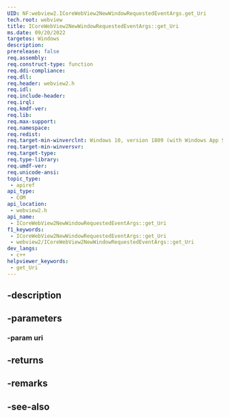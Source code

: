```yaml
---
UID: NF:webview2.ICoreWebView2NewWindowRequestedEventArgs.get_Uri
tech.root: webview
title: ICoreWebView2NewWindowRequestedEventArgs::get_Uri
ms.date: 09/20/2022
targetos: Windows
description: 
prerelease: false
req.assembly: 
req.construct-type: function
req.ddi-compliance: 
req.dll: 
req.header: webview2.h
req.idl: 
req.include-header: 
req.irql: 
req.kmdf-ver: 
req.lib: 
req.max-support: 
req.namespace: 
req.redist: 
req.target-min-winverclnt: Windows 10, version 1809 (with Windows App SDK 1.1 or later)
req.target-min-winversvr: 
req.target-type: 
req.type-library: 
req.umdf-ver: 
req.unicode-ansi: 
topic_type:
 - apiref
api_type:
 - COM
api_location:
 - webview2.h
api_name:
 - ICoreWebView2NewWindowRequestedEventArgs::get_Uri
f1_keywords:
 - ICoreWebView2NewWindowRequestedEventArgs::get_Uri
 - webview2/ICoreWebView2NewWindowRequestedEventArgs::get_Uri
dev_langs:
 - c++
helpviewer_keywords:
 - get_Uri
---
```


## -description

## -parameters

### -param uri

## -returns

## -remarks

## -see-also

